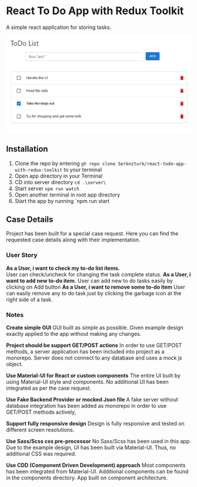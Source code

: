 # React To Do App with Redux Toolkit

A simple react application for storing tasks. 

![React To Do App Screenshot](http://github.com/Serknzturk/react-todo-app-with-redux-toolkit/blob/main/public/screenshot.jpg?raw=true)


## Installation

 1. Clone the repo by entering `gh repo clone Serknzturk/react-todo-app-with-redux-toolkit` to your terminal
 2. Open app directory in your Terminal
 3. CD into server directory `cd .\server\`
 4. Start server `npm run watch`
 5. Open another terminal in root app directory
 6. Start the app by running `npm run start

## Case Details
Project has been built for a special case request. Here you can find the requested case details along with their implementation.

### User Story
**As a User, i want to check my to-do list items.**\
User can check/uncheck for changing the task complete status.
**As a User, i want to add new to-do item.**
User can add new to do tasks easily by clicking on Add button
**As a User, i want to remove some to-do item**
User can easily remove any to do task just by clicking the garbage icon at the right side of a task.

### Notes
**Create simple GUI**
GUI built as simple as possible. Given example design exactly applied to the app without making any changes.

**Project should be support GET/POST actions**
In order to use GET/POST methods, a server application has been included into project as a monorepo. Server does not connect to any database and uses a mock js object.

**Use Material-UI for React or custom components**
The entire UI built by using Material-UI style and components. No additional UI has been integrated as per the case request.

**Use Fake Backend Provider or mocked Json file**
A fake server without database integration has been added as monorepo in order to use GET/POST methods actively, 

**Support fully responsive design**
Design is fully responsive and tested on different screen resolutions.

**Use Sass/Scss css pre-processor**
No Sass/Scss has been used in this app. Due to the example design, UI has been built via Material-UI. Thus, no additional CSS was required. 

**Use CDD (Component Driven Development) approach**
Most components has been integrated from Material-UI. Additional components can be found in the components directory. App built on component architecture.
